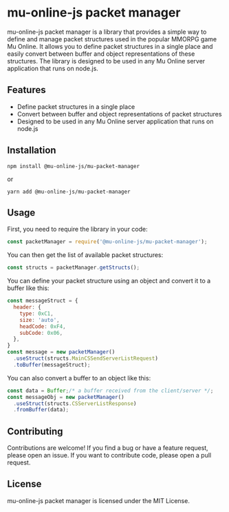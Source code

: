 # mu-online-js packet manager

mu-online-js packet manager is a library that provides a simple way to define and manage packet structures used in the popular MMORPG game Mu Online.
It allows you to define packet structures in a single place and easily convert between buffer and object representations of these structures.
The library is designed to be used in any Mu Online server application that runs on node.js.

## Features

- Define packet structures in a single place
- Convert between buffer and object representations of packet structures
- Designed to be used in any Mu Online server application that runs on node.js

## Installation
```npm install @mu-online-js/mu-packet-manager```

or

```yarn add @mu-online-js/mu-packet-manager```


## Usage

First, you need to require the library in your code:

```javascript
const packetManager = require('@mu-online-js/mu-packet-manager');
```

You can then get the list of available packet structures:
```javascript
const structs = packetManager.getStructs();
```

You can define your packet structure using an object and convert it to a buffer like this:

```javascript
const messageStruct = {
  header: {
    type: 0xC1,
    size: 'auto',
    headCode: 0xF4,
    subCode: 0x06,
  },
}
const message = new packetManager()
  .useStruct(structs.MainCSSendServerListRequest)
  .toBuffer(messageStruct);
```

You can also convert a buffer to an object like this:

```javascript
const data = Buffer;/* a buffer received from the client/server */;
const messageObj = new packetManager()
  .useStruct(structs.CSServerListResponse)
  .fromBuffer(data);
```

## Contributing
Contributions are welcome!
If you find a bug or have a feature request, please open an issue.
If you want to contribute code, please open a pull request.

## License
mu-online-js packet manager is licensed under the MIT License.
